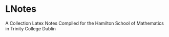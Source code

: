 # LNotes
A Collection Latex Notes Compiled for the Hamilton School of Mathematics in Trinity College Dublin 
